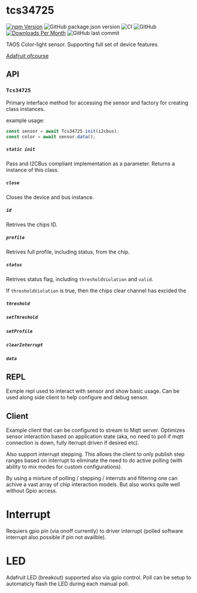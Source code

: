 # tcs34725

[![npm Version](http://img.shields.io/npm/v/@johntalton/tcs34725.svg)](https://www.npmjs.com/package/@johntalton/tcs34725)
![GitHub package.json version](https://img.shields.io/github/package-json/v/johntalton/tcs34725)
![CI](https://github.com/johntalton/tcs34725/workflows/CI/badge.svg?branch=master&event=push)
![GitHub](https://img.shields.io/github/license/johntalton/tcs34725)
[![Downloads Per Month](http://img.shields.io/npm/dm/@johntalton/tcs34725.svg)](https://www.npmjs.com/package/@johntalton/tcs34725)
![GitHub last commit](https://img.shields.io/github/last-commit/johntalton/tcs34725)

TAOS Color-light sensor.
Supporting full set of device features.

[Adafruit ofcourse](https://www.adafruit.com/product/1334)

## API

### ```Tcs34725```

Primary interface method for accessing the sensor and factory for creating class instances.

example usage:

```javascript
const sensor = await Tcs34725.init(i2cbus);
const color = await sensor.data();
```

##### ```static init```

Pass and I2CBus compliant implementation as a parameter.
Returns a instance of this class.

##### ```close```

Closes the device and bus instance.

##### ```id```

Retrives the chips ID.

##### ```profile```

Retrives full profile, including status, from the chip.

##### ```status```

Retrives status flag, including ```thresholdViolation``` and ```valid```.

If ```thresholdViolation``` is true, then the chips clear channel has excided the


##### ```threshold```
##### ```setThreshold```
##### ```setProfile```
##### ```clearInterrupt```
##### ```data```



## REPL

Exmple repl used to interact with sensor and show basic usage. Can be used along side client to help configure and debug sensor.

## Client

Example client that can be configured to stream to Mqtt server.  Optimizes sensor interaction based on application state (aka, no need to poll if mqtt connection is down, fully iterrupt driven if desired etc).

Also support interrupt stepping.  This allows the client to only publish step ranges based on interrupt to eliminate the need to do active polling (with ability to mix modes for custom configurations).

By using a mixture of polling / stepping / interruts and filtering one can achive a vast array of chip interaction models. But also works quite well without Gpio access.


# Interrupt

Requiers gpio pin (via onoff currently) to driver interrupt (polled software interrupt also possible if pin not availble).

# LED

Adafruit LED (breakout) supported also via gpio control.  Poll can be setup to automaticly flash the LED during each manual poll.
